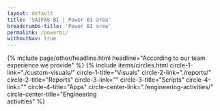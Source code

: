 ```yaml
---
layout: default
title: 'SAIFAS BI | Power BI area'
breadcrumbs-title: 'Power BI area'
permalink: /powerbi/
withoutNav: true
---
```

{% include page/other/headline.html headline="According to our team experience we provide" %}
{% include items/circles.html 
  circle-1-link="./custom-visuals/"
  circle-1-title="Visuals"
  circle-2-link="./reports/"
  circle-2-title="Reports"
  circle-3-link=""
  circle-3-title="Scripts"
  circle-4-link=""
  circle-4-title="Apps"
  circle-center-link="./engineering-activities/"
  circle-center-title="Engineering<br>activities"
%}
